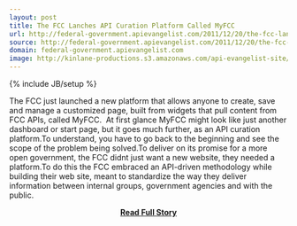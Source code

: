 ```yaml
---
layout: post
title: The FCC Lanches API Curation Platform Called MyFCC
url: http://federal-government.apievangelist.com/2011/12/20/the-fcc-lanches-api-curation-platform-called-myfcc/
source: http://federal-government.apievangelist.com/2011/12/20/the-fcc-lanches-api-curation-platform-called-myfcc/
domain: federal-government.apievangelist.com
image: http://kinlane-productions.s3.amazonaws.com/api-evangelist-site/blog/My-FCC-Logo.png
---
```

{% include JB/setup %}<p>The FCC just launched a new platform that allows anyone to create, save and manage a customized page, built from widgets that pull content from FCC APIs, called MyFCC.  At first glance MyFCC might look like just another dashboard or start page, but it goes much further, as an API curation platform.To understand, you have to go back to the beginning and see the scope of the problem being solved.To deliver on its promise for a more open government, the FCC didnt just want a new website, they needed a platform.To do this the FCC embraced an API-driven methodology while building their web site, meant to standardize the way they deliver information between internal groups, government agencies and with the public.</p>
<center><p><a href="http://federal-government.apievangelist.com/2011/12/20/the-fcc-lanches-api-curation-platform-called-myfcc/" style='padding:25px; font-sze:18px; font-weight: bold;'>Read Full Story</a></p></center>
